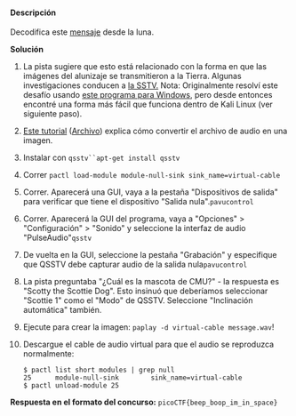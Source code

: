 #### Descripción

Decodifica este [mensaje](https://jupiter.challenges.picoctf.org/static/14393e18d98fedbaedbc28896d7ef31a/message.wav) desde la luna.

**Solución**

1. La pista sugiere que esto está relacionado con la forma en que las imágenes del alunizaje se transmitieron a la Tierra. Algunas investigaciones conducen a [la SSTV.](https://en.wikipedia.org/wiki/Slow-scan_television) Nota: Originalmente resolví este desafío usando [este programa para Windows](http://users.belgacom.net/hamradio/rxsstv.htm), pero desde entonces encontré una forma más fácil que funciona dentro de Kali Linux (ver siguiente paso).
    
2. [Este tutorial](https://ourcodeworld.com/articles/read/956/how-to-convert-decode-a-slow-scan-television-transmissions-sstv-audio-file-to-images-using-qsstv-in-ubuntu-18-04) ([Archivo](https://web.archive.org/web/20200602003341/https://ourcodeworld.com/articles/read/956/how-to-convert-decode-a-slow-scan-television-transmissions-sstv-audio-file-to-images-using-qsstv-in-ubuntu-18-04)) explica cómo convertir el archivo de audio en una imagen.
    
3. Instalar con `qsstv``apt-get install qsstv`
    
4. Correr `pactl load-module module-null-sink sink_name=virtual-cable`
    
5. Correr. Aparecerá una GUI, vaya a la pestaña "Dispositivos de salida" para verificar que tiene el dispositivo "Salida nula".`pavucontrol`
    
6. Correr. Aparecerá la GUI del programa, vaya a "Opciones" > "Configuración" > "Sonido" y seleccione la interfaz de audio "PulseAudio"`qsstv`
    
7. De vuelta en la GUI, seleccione la pestaña "Grabación" y especifique que QSSTV debe capturar audio de la salida nula`pavucontrol`
    
8. La pista preguntaba "¿Cuál es la mascota de CMU?" - la respuesta es "Scotty the Scottie Dog". Esto insinuó que deberíamos seleccionar "Scottie 1" como el "Modo" de QSSTV. Seleccione "Inclinación automática" también.
    
9. Ejecute para crear la imagen: `paplay -d virtual-cable message.wav`!
    
10. Descargue el cable de audio virtual para que el audio se reproduzca normalmente:
    ```
    $ pactl list short modules | grep null
    25      module-null-sink        sink_name=virtual-cable
    $ pactl unload-module 25
    ```

**Respuesta en el formato del concurso:**
`picoCTF{beep_boop_im_in_space}`